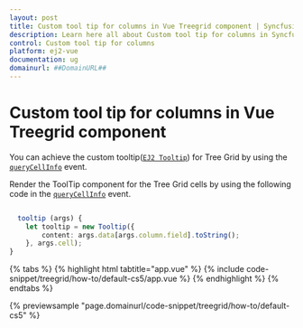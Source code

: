 ```yaml
---
layout: post
title: Custom tool tip for columns in Vue Treegrid component | Syncfusion
description: Learn here all about Custom tool tip for columns in Syncfusion Vue Treegrid component of Syncfusion Essential JS 2 and more.
control: Custom tool tip for columns 
platform: ej2-vue
documentation: ug
domainurl: ##DomainURL##
---
```


# Custom tool tip for columns in Vue Treegrid component

You can achieve the custom tooltip([`EJ2 Tooltip`](../../tooltip/getting-started)) for Tree Grid by using the [`queryCellInfo`](https://ej2.syncfusion.com/vue/documentation/api/treegrid/#querycellinfo) event.

Render the ToolTip component for the Tree Grid cells by using the following code in the [`queryCellInfo`](https://ej2.syncfusion.com/vue/documentation/api/treegrid/#querycellinfo) event.

```ts

  tooltip (args) {
    let tooltip = new Tooltip({
        content: args.data[args.column.field].toString();
    }, args.cell);
}

```

{% tabs %}
{% highlight html tabtitle="app.vue" %}
{% include code-snippet/treegrid/how-to/default-cs5/app.vue %}
{% endhighlight %}
{% endtabs %}
        
{% previewsample "page.domainurl/code-snippet/treegrid/how-to/default-cs5" %}
